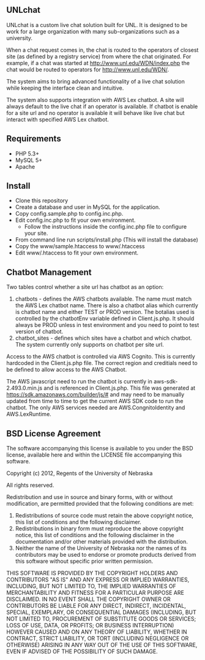 UNLchat
---------------

UNLchat is a custom live chat solution built for UNL.  It is designed to be work for a large organization with many sub-organizations such as a university.

When a chat request comes in, the chat is routed to the operators of closest site (as defined by a registry service) from where the chat originated.
For example, if a chat was started at http://www.unl.edu/WDN/index.php the chat would be routed to operators for http://www.unl.edu/WDN/.

The system aims to bring advanced functionality of a live chat solution while keeping the interface clean and intuitive.

The system also supports integration with AWS Lex chatbot. A site will always default to the live chat if an operator is available.  If chatbot is enable for a site url and no operator is available it will behave like live chat but interact with specified AWS Lex chatbot.

Requirements
------------
 - PHP 5.3+
 - MySQL 5+
 - Apache

Install
-------
 - Clone this repository
 - Create a database and user in MySQL for the application.
 - Copy config.sample.php to config.inc.php.
 - Edit config.inc.php to fit your own environment.
   - Follow the instructions inside the config.inc.php file to configure your site.
 - From command line run scripts/install.php (This will install the database)
 - Copy the www/sample.htaccess to www/.htaccess
 - Edit www/.htaccess to fit your own environment.

Chatbot Management
------------------
Two tables control whether a site url has chatbot as an option:
1. chatbots - defines the AWS chatbots available. The name must match the AWS Lex chatbot name.  There is also a chatbot alias which currently is chatbot name and either TEST or PROD version. The botalias used is controlled by the chatbotEnv variable defined in Client.js.php.  It should always be PROD unless in test environment and you need to point to test version of chatbot.
2. chatbot_sites - defines which sites have a chatbot and which chatbot.  The system currently only supports on chatbot per site url.

Access to the AWS chatbot is controlled via AWS Cognito.  This is currently hardcoded in the Client.js.php file.  The correct region and creditials need to be defined to allow access to the AWS Chatbot.

The AWS javascript need to run the chatbot is currently in aws-sdk-2.493.0.min.js and is referenced in Client.js.php.  This file was generated at https://sdk.amazonaws.com/builder/js/# and may need to be manually updated from time to time to get the current AWS SDK code to run the chatbot.  The only AWS services needed are AWS.CongnitoIdentity and AWS.LexRuntime.


BSD License Agreement
------------------------------------------------------------------------------------
The software accompanying this license is available to you under the BSD license, available here and within the LICENSE file accompanying this software.

Copyright (c) 2012, Regents of the University of Nebraska

All rights reserved.

Redistribution and use in source and binary forms, with or without modification, are
permitted provided that the following conditions are met:

1. Redistributions of source code must retain the above copyright notice, this list of conditions and the following disclaimer.
2. Redistributions in binary form must reproduce the above copyright notice, this list of conditions and the following disclaimer in the documentation and/or other materials provided with the distribution.
3. Neither the name of the University of Nebraska nor the names of its contributors may be used to endorse or promote products derived from this software without specific prior written permission.

 THIS SOFTWARE IS PROVIDED BY THE COPYRIGHT HOLDERS AND CONTRIBUTORS "AS IS" AND ANY
 EXPRESS OR IMPLIED WARRANTIES, INCLUDING, BUT NOT LIMITED TO, THE IMPLIED WARRANTIES
 OF MERCHANTABILITY AND FITNESS FOR A PARTICULAR PURPOSE ARE DISCLAIMED. IN NO EVENT
 SHALL THE COPYRIGHT OWNER OR CONTRIBUTORS BE LIABLE FOR ANY DIRECT, INDIRECT,
 INCIDENTAL, SPECIAL, EXEMPLARY, OR CONSEQUENTIAL DAMAGES (INCLUDING, BUT NOT LIMITED
 TO, PROCUREMENT OF SUBSTITUTE GOODS OR SERVICES; LOSS OF USE, DATA, OR PROFITS; OR
 BUSINESS INTERRUPTION) HOWEVER CAUSED AND ON ANY THEORY OF LIABILITY, WHETHER IN
 CONTRACT, STRICT LIABILITY, OR TORT (INCLUDING NEGLIGENCE OR OTHERWISE) ARISING IN
 ANY WAY OUT OF THE USE OF THIS SOFTWARE, EVEN IF ADVISED OF THE POSSIBILITY OF SUCH
 DAMAGE.
